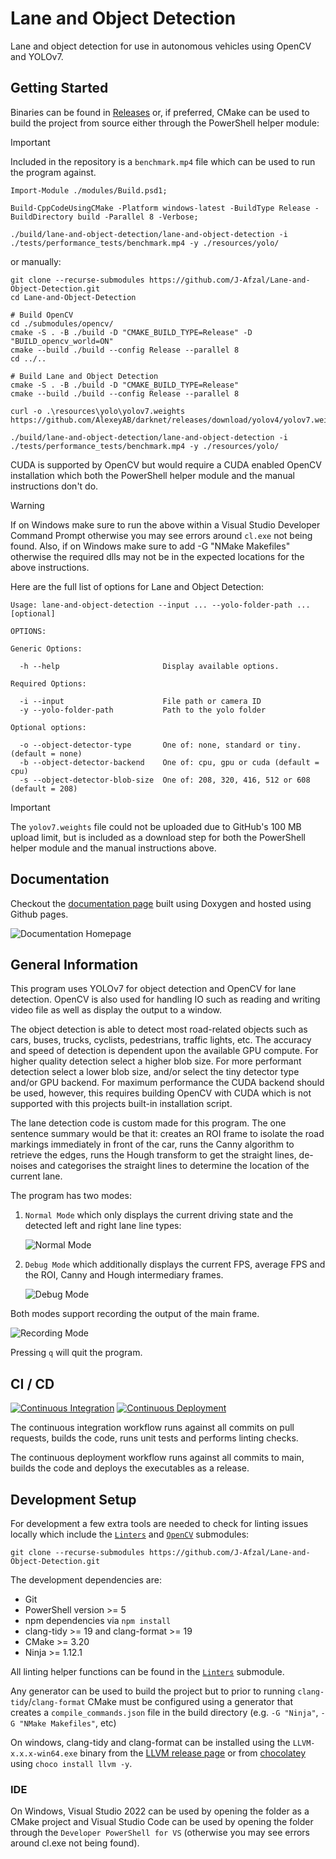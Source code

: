 # Lane and Object Detection

Lane and object detection for use in autonomous vehicles using OpenCV and YOLOv7.

## Getting Started

Binaries can be found in [Releases](https://github.com/J-Afzal/Lane-and-Object-Detection/releases) or, if preferred, CMake can
be used to build the project from source either through the PowerShell helper module:

> [!IMPORTANT]
> Included in the repository is a `benchmark.mp4` file which can be used to run the program against.

```text
Import-Module ./modules/Build.psd1;

Build-CppCodeUsingCMake -Platform windows-latest -BuildType Release -BuildDirectory build -Parallel 8 -Verbose;

./build/lane-and-object-detection/lane-and-object-detection -i ./tests/performance_tests/benchmark.mp4 -y ./resources/yolo/
```

or manually:

```text
git clone --recurse-submodules https://github.com/J-Afzal/Lane-and-Object-Detection.git
cd Lane-and-Object-Detection

# Build OpenCV
cd ./submodules/opencv/
cmake -S . -B ./build -D "CMAKE_BUILD_TYPE=Release" -D "BUILD_opencv_world=ON"
cmake --build ./build --config Release --parallel 8
cd ../..

# Build Lane and Object Detection
cmake -S . -B ./build -D "CMAKE_BUILD_TYPE=Release"
cmake --build ./build --config Release --parallel 8

curl -o .\resources\yolo\yolov7.weights https://github.com/AlexeyAB/darknet/releases/download/yolov4/yolov7.weights

./build/lane-and-object-detection/lane-and-object-detection -i ./tests/performance_tests/benchmark.mp4 -y ./resources/yolo/
```

CUDA is supported by OpenCV but would require a CUDA enabled OpenCV installation which both the PowerShell helper module and the
manual instructions don't do.

> [!WARNING]
> If on Windows make sure to run the above within a Visual Studio Developer Command Prompt otherwise you may see errors around
> `cl.exe` not being found. Also, if on Windows make sure to add -G "NMake Makefiles" otherwise the required dlls may not be in
> the expected locations for the above instructions.

Here are the full list of options for Lane and Object Detection:

```text
Usage: lane-and-object-detection --input ... --yolo-folder-path ... [optional]

OPTIONS:

Generic Options:

  -h --help                       Display available options.

Required Options:

  -i --input                      File path or camera ID
  -y --yolo-folder-path           Path to the yolo folder

Optional options:

  -o --object-detector-type       One of: none, standard or tiny. (default = none)
  -b --object-detector-backend    One of: cpu, gpu or cuda (default = cpu)
  -s --object-detector-blob-size  One of: 208, 320, 416, 512 or 608 (default = 208)
```

> [!IMPORTANT]
> The `yolov7.weights` file could not be uploaded due to GitHub's 100 MB upload limit, but is included as a download step for
> both the PowerShell helper module and the manual instructions above.

## Documentation

Checkout the [documentation page](https://J-Afzal.github.io/Lane-and-Object-Detection) built using Doxygen and hosted using
Github pages.

![Documentation Homepage](./resources/screenshots/DocumentationHomepage.png)

## General Information

This program uses YOLOv7 for object detection and OpenCV for lane detection. OpenCV is also used for handling IO such as reading
and writing video file as well as display the output to a window.

The object detection is able to detect most road-related objects such as cars, buses, trucks, cyclists, pedestrians, traffic
lights, etc. The accuracy and speed of detection is dependent upon the available GPU compute. For higher quality detection
select a higher blob size. For more performant detection select a lower blob size, and/or select the tiny detector type and/or
GPU backend. For maximum performance the CUDA backend should be used, however, this requires building OpenCV with CUDA which is
not supported with this projects built-in installation script.

The lane detection code is custom made for this program. The one sentence summary would be that it: creates an ROI frame to
isolate the road markings immediately in front of the car, runs the Canny algorithm to retrieve the edges, runs the Hough
transform to get the straight lines, de-noises and categorises the straight lines to determine the location of the current lane.

The program has two modes:

1. `Normal Mode` which only displays the current driving state and the detected left and right lane line types:

    ![Normal Mode](./resources/screenshots/NormalMode.png)

1. `Debug Mode` which additionally displays the current FPS, average FPS and the ROI, Canny and Hough intermediary frames.

    ![Debug Mode](./resources/screenshots/DebugMode.png)

Both modes support recording the output of the main frame.

![Recording Mode](./resources/screenshots/RecordingMode.png)

Pressing `q` will quit the program.

## CI / CD

[![Continuous Integration](https://github.com/J-Afzal/Lane-and-Object-Detection/actions/workflows/ContinuousIntegration.yml/badge.svg)](https://github.com/J-Afzal/Lane-and-Object-Detection/actions/workflows/ContinuousIntegration.yml)
[![Continuous Deployment](https://github.com/J-Afzal/Lane-and-Object-Detection/actions/workflows/ContinuousDeployment.yml/badge.svg)](https://github.com/J-Afzal/Lane-and-Object-Detection/actions/workflows/ContinuousDeployment.yml)

The continuous integration workflow runs against all commits on pull requests, builds the code, runs unit tests and performs
linting checks.

The continuous deployment workflow runs against all commits to main, builds the code and deploys the executables as a release.

## Development Setup

For development a few extra tools are needed to check for linting issues locally which include the
[`Linters`](https://github.com/J-Afzal/Linters) and [`OpenCV`](https://github.com/opencv/opencv) submodules:

```text
git clone --recurse-submodules https://github.com/J-Afzal/Lane-and-Object-Detection.git
```

The development dependencies are:

- Git
- PowerShell version >= 5
- npm dependencies via `npm install`
- clang-tidy >= 19 and clang-format >= 19
- CMake >= 3.20
- Ninja >= 1.12.1

All linting helper functions can be found in the [`Linters`](https://github.com/J-Afzal/Linters) submodule.

Any generator can be used to build the project but to prior to running `clang-tidy`/`clang-format` CMake must be configured
using a generator that creates a `compile_commands.json` file in the build directory (e.g. `-G "Ninja"`, `-G "NMake Makefiles"`,
etc)

On windows, clang-tidy and clang-format can be installed using the `LLVM-x.x.x-win64.exe` binary from the
[LLVM release page](https://github.com/llvm/llvm-project/releases/tag/llvmorg-19.1.6) or from
[chocolatey](https://community.chocolatey.org/packages/llvm) using `choco install llvm -y`.

### IDE

On Windows, Visual Studio 2022 can be used by opening the folder as a CMake project and Visual Studio Code can be used by
opening the folder through the `Developer PowerShell for VS` (otherwise you may see errors around cl.exe not being found).

<!--
x. Performance Tests

  - Maybe have CI which does perf tests???
    - local run successful
    - CI run successful
    - if list of dbs given then also does platform specific graphs and all platform graph. Maybe it always does all and platform
      specific?
    - Runs ad-hoc

  - Add below section after general information
      ### Performance Tests

      some info on tests and some screenshots
      dependencies = python and pip install

      python -m venv .venv/
      .\.venv\Scripts\activate
      pip install -r ./requirements.txt

      cli call to performance tests
      cli call to performance graphs

  - Redo debug mode screenshot to include object detection

-->
